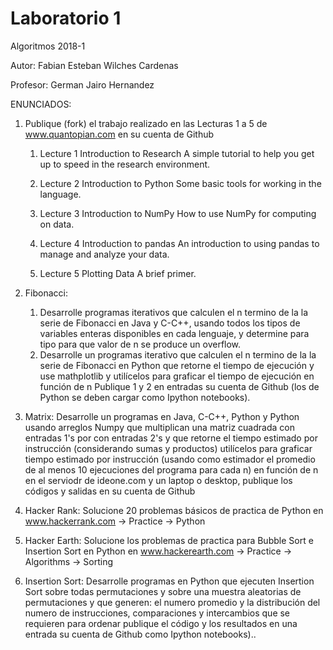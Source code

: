 # Laboratorio 1

Algoritmos 2018-1

Autor: Fabian Esteban Wilches Cardenas

Profesor: German Jairo Hernandez 

ENUNCIADOS:
1. Publique (fork) el trabajo realizado en las Lecturas 1 a 5 de www.quantopian.com en su cuenta de Github 

    1. Lecture 1 Introduction to Research A simple tutorial to help you get up to speed in the research environment. 
    
    2. Lecture 2 Introduction to Python Some basic tools for working in the language. 
    
    3. Lecture 3 Introduction to NumPy How to use NumPy for computing on data. 
    
    4. Lecture 4 Introduction to pandas An introduction to using pandas to manage and analyze your data. 
    
    5. Lecture 5 Plotting Data A brief primer.    

2. Fibonacci:

    1. Desarrolle programas iterativos que calculen el n termino de la  la serie de Fibonacci  en Java y C-C++, usando todos los tipos de variables enteras disponibles en cada lenguaje, y determine para tipo para que valor de n se produce un overflow.
    2. Desarrolle un programas iterativo que calculen el n termino de la  la serie de Fibonacci  en Python que retorne el tiempo de ejecución y use mathplotlib y utilícelos para graficar el tiempo de ejecución en función de n 
    Publique  1 y 2 en entradas su cuenta de Github  (los de Python se deben cargar como Ipython notebooks).         

3. Matrix: Desarrolle un programas en Java, C-C++, Python y Python usando arreglos Numpy que multiplican una matriz cuadrada con entradas  1's por con entradas 2's  y que retorne el tiempo estimado por instrucción (considerando sumas y productos)  utilícelos para graficar tiempo estimado por instrucción (usando como estimador el promedio de al menos 10 ejecuciones del programa para cada n)  en función de n en el serviodr de ideone.com y un laptop o desktop, publique los códigos y salidas en  su cuenta de Github
4. Hacker Rank: Solucione 20 problemas básicos de practica de Python en  www.hackerrank.com -> Practice -> Python
5. Hacker Earth: Solucione  los problemas de practica para Bubble Sort e Insertion Sort en  Python  en www.hackerearth.com -> Practice -> Algorithms -> Sorting
6. Insertion Sort: Desarrolle programas en Python que ejecuten Insertion Sort sobre todas permutaciones y sobre una muestra aleatorias de permutaciones y que generen: el numero promedio y la distribución del numero de instrucciones, comparaciones y intercambios que se requieren para ordenar publique el código y los resultados en una entrada su cuenta de Github como Ipython notebooks).. 
